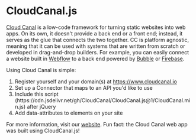 # CloudCanal.js
<a href="https://www.cloudcanal.io" target="_blank">Cloud Canal</a> is a low-code framework for turning static websites into web apps. On its own, it doesn't provide a back end or a front end; instead, it serves as the glue that connects the two together. CC is platform agnostic, meaning that it can be used with systems that are written from scratch or developed in drag-and-drop builders. For example, you can easily connect a website built in <a href="https://webflow.com/" target="_blank">Webflow</a> to a back end powered by <a href="https://bubble.io/" target="_blank">Bubble</a> or <a href="https://firebase.google.com/" target="_blank">Firebase</a>.

Using Cloud Canal is simple:
<ol>
  <li>Register yourself and your domain(s) at <a href="https://www.cloudcanal.io" target="_blank">https://www.cloudcanal.io</a></li>
  <li>Set up a Connector that maps to an API you'd like to use</li>
  <li>Include this script (https://cdn.jsdelivr.net/gh/CloudCanal/CloudCanal.js@1/CloudCanal.min.js) after jQuery</li>
  <li>Add data-attributes to elements on your site</li>
</ol>
For more information, visit our <a href="https://www.cloudcanal.io" target="_blank">website</a>. Fun fact: the Cloud Canal web app was built using CloudCanal.js!
